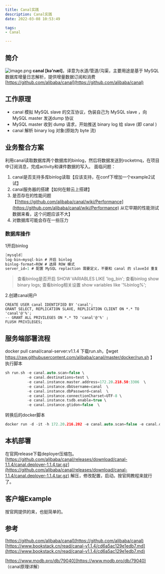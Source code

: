 ```yaml
---
title: Canal实践
description: Canal实践
date: 2022-03-08 10:53:49

tags:
- Canal

---
```

<meta name="referrer" content="no-referrer" />
<!-- more -->

## 简介
![image.png](https://cdn.nlark.com/yuque/0/2022/png/21760570/1642312153729-a7d97f69-08d0-49de-9510-d674434503a6.png#averageHue=%23f3f2f2&clientId=ue28ef31d-a3ea-4&from=paste&height=359&id=u9db2a91f&originHeight=717&originWidth=1361&originalType=binary&ratio=1&rotation=0&showTitle=false&size=137835&status=done&style=none&taskId=uf15ac87c-e23f-4855-a642-1813bf1e579&title=&width=680.5)
**canal [kə'næl]**，译意为水道/管道/沟渠，主要用途是基于 MySQL 数据库增量日志解析，提供增量数据订阅和消费
[https://github.com/alibaba/canal](https://github.com/alibaba/canal)
## 工作原理

- canal 模拟 MySQL slave 的交互协议，伪装自己为 MySQL slave ，向 MySQL master 发送dump 协议
- MySQL master 收到 dump 请求，开始推送 binary log 给 slave (即 canal )
- canal 解析 binary log 对象(原始为 byte 流)
## 业务整合方案
利用canal读取数据库两个数据库的binlog，然后将数据发送到rocketmq，在项目中订阅消息，完成activity和课件数据的写入。
面临问题：

1. canal是否支持多库binlog读取【应该支持，在conf下增加一个example2试试】
2. canal服务器的搭建【如何在鲸云上搭建】
3. 是否存在的性能问题【[https://github.com/alibaba/canal/wiki/Performance](https://github.com/alibaba/canal/wiki/Performance) 从它早期的性能测试数据来看，这个问题应该不大】
4. 对数据库可能会存在一些压力

### 数据库操作
1开启binlog
```c
[mysqld]
log-bin=mysql-bin # 开启 binlog
binlog-format=ROW # 选择 ROW 模式
server_id=1 # 配置 MySQL replaction 需要定义，不要和 canal 的 slaveId 重复
```
> 查看binlog是否开启
> SHOW VARIABLES LIKE 'log_bin';
> 查看binlog
> show binary logs;
> 查看binlog相关设置
> show variables like '%binlog%';

2.创建canal用户
```plsql
CREATE USER canal IDENTIFIED BY 'canal';  
GRANT SELECT, REPLICATION SLAVE, REPLICATION CLIENT ON *.* TO 'canal'@'%';
-- GRANT ALL PRIVILEGES ON *.* TO 'canal'@'%' ;
FLUSH PRIVILEGES;
```
## 服务端部署流程
docker pull canal/canal-server:v1.1.4
下载run.sh，【wget https://raw.githubusercontent.com/alibaba/canal/master/docker/run.sh 】
执行脚本
```c
sh run.sh -e canal.auto.scan=false \
		  -e canal.destinations=test \
		  -e canal.instance.master.address=172.20.218.50:3306  \
		  -e canal.instance.dbUsername=canal  \
		  -e canal.instance.dbPassword=canal  \
		  -e canal.instance.connectionCharset=UTF-8 \
		  -e canal.instance.tsdb.enable=true \
		  -e canal.instance.gtidon=false  \
```
转换后的docker脚本
```c
docker run -d -it -h 172.20.216.202 -e canal.auto.scan=false -e canal.destinations=test -e canal.instance.master.address=172.20.216.202:3306 -e canal.instance.dbUsername=canal -e canal.instance.dbPassword=canal -e canal.instance.connectionCharset=UTF-8 -e canal.instance.tsdb.enable=true -e canal.instance.gtidon=false --name=canal-server -p 11110:11110 -p 11111:11111 -p 11112:11112 -p 9100:9100 -m 4096m canal/canal-server
```
## 本机部署
在官网release下载deployer压缩包。[https://github.com/alibaba/canal/releases/download/canal-1.1.4/canal.deployer-1.1.4.tar.gz](https://github.com/alibaba/canal/releases/download/canal-1.1.4/canal.deployer-1.1.4.tar.gz)
解压，修改配置，启动。按官网教程来就行了。
## 客户端Example
按官网提供的来，也挺简单的。
## 参考
[https://github.com/alibaba/canal](https://github.com/alibaba/canal)
[https://www.bookstack.cn/read/canal-v1.1.4/cd6a5ac129e1edb7.md](https://www.bookstack.cn/read/canal-v1.1.4/cd6a5ac129e1edb7.md)

[https://www.modb.pro/db/79040](https://www.modb.pro/db/79040) （canal原理详解）